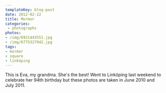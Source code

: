 ```yaml
---
templateKey: blog-post
date: 2012-02-22
title: Mormor
categories:
 - photographs
photos:
- /img/6921443551.jpg
- /img/6775327942.jpg
tags:
- mormor
- square
- linköping
---
```

This is Eva, my grandma. She's the best! Went to Linköping last weekend to celebrate her 94th birthday but these photos are taken in June 2010 and July 2011.
